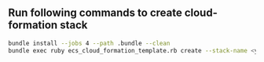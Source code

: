 ## Run following commands to create cloud-formation stack

```bash
bundle install --jobs 4 --path .bundle --clean
bundle exec ruby ecs_cloud_formation_template.rb create --stack-name <your-stack-name>i
```
